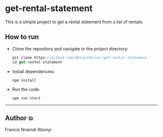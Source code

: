 # get-rental-statement
This is a simple project to get a rental statement from a list of rentals.

## How to run

- Clone the repository and navigate to the project directory:

  ```typescript
  git clone https://github.com/AbonyiXavier/get-rental-statement
  cd get-rental-statement
  ```

- Install dependencies:

  ```sh
  npm install
  ```

- Run the code:

  ```sh
  npm run start
  ```
---

## Author 💥

Francis Nnamdi Abonyi
